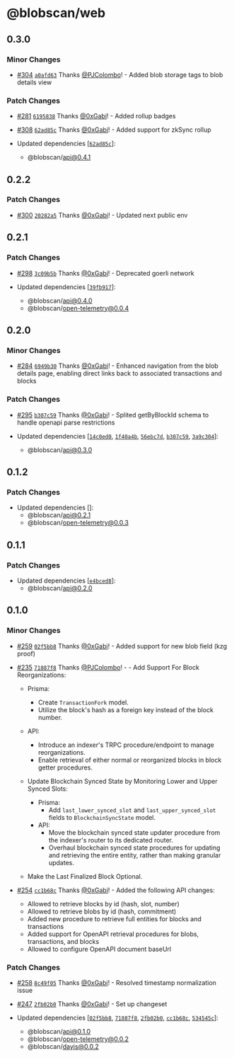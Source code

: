 # @blobscan/web

## 0.3.0

### Minor Changes

- [#304](https://github.com/Blobscan/blobscan/pull/304) [`a0afd63`](https://github.com/Blobscan/blobscan/commit/a0afd638d13cd273739c7e40029db8de31794756) Thanks [@PJColombo](https://github.com/PJColombo)! - Added blob storage tags to blob details view

### Patch Changes

- [#281](https://github.com/Blobscan/blobscan/pull/281) [`6195838`](https://github.com/Blobscan/blobscan/commit/61958389e1c0fba277800c7e10d0c5e17c9c417d) Thanks [@0xGabi](https://github.com/0xGabi)! - Added rollup badges

- [#308](https://github.com/Blobscan/blobscan/pull/308) [`62ad85c`](https://github.com/Blobscan/blobscan/commit/62ad85c74214e807d9d58a310801dee96befd93c) Thanks [@0xGabi](https://github.com/0xGabi)! - Added support for zkSync rollup

- Updated dependencies [[`62ad85c`](https://github.com/Blobscan/blobscan/commit/62ad85c74214e807d9d58a310801dee96befd93c)]:
  - @blobscan/api@0.4.1

## 0.2.2

### Patch Changes

- [#300](https://github.com/Blobscan/blobscan/pull/300) [`20282a5`](https://github.com/Blobscan/blobscan/commit/20282a53da94adbef9ce184698a112dff847e92c) Thanks [@0xGabi](https://github.com/0xGabi)! - Updated next public env

## 0.2.1

### Patch Changes

- [#298](https://github.com/Blobscan/blobscan/pull/298) [`3c09b5b`](https://github.com/Blobscan/blobscan/commit/3c09b5bf8ea854f30a6675b022a87b1a04960bf6) Thanks [@0xGabi](https://github.com/0xGabi)! - Deprecated goerli network

- Updated dependencies [[`39fb917`](https://github.com/Blobscan/blobscan/commit/39fb917444f2751ddbd1f571fdcd6f66919c078d)]:
  - @blobscan/api@0.4.0
  - @blobscan/open-telemetry@0.0.4

## 0.2.0

### Minor Changes

- [#284](https://github.com/Blobscan/blobscan/pull/284) [`6949b30`](https://github.com/Blobscan/blobscan/commit/6949b3060c42616dd098484ca0d9d67c140cf2a2) Thanks [@0xGabi](https://github.com/0xGabi)! - Enhanced navigation from the blob details page, enabling direct links back to associated transactions and blocks

### Patch Changes

- [#295](https://github.com/Blobscan/blobscan/pull/295) [`b307c59`](https://github.com/Blobscan/blobscan/commit/b307c59cace1858634b0bf54099338429c69ce63) Thanks [@0xGabi](https://github.com/0xGabi)! - Splited getByBlockId schema to handle openapi parse restrictions

- Updated dependencies [[`14c0ed0`](https://github.com/Blobscan/blobscan/commit/14c0ed06ad543239138fc5c14f753a1cf2175032), [`1f40a4b`](https://github.com/Blobscan/blobscan/commit/1f40a4b7dbe73a947c3325588069bbbd50b334da), [`56ebc7d`](https://github.com/Blobscan/blobscan/commit/56ebc7d0fa44ef5abdea4df4ab31fe697bcfde21), [`b307c59`](https://github.com/Blobscan/blobscan/commit/b307c59cace1858634b0bf54099338429c69ce63), [`3a9c304`](https://github.com/Blobscan/blobscan/commit/3a9c3045b35dd3efef29caa75b87cbf5549f7ee2)]:
  - @blobscan/api@0.3.0

## 0.1.2

### Patch Changes

- Updated dependencies []:
  - @blobscan/api@0.2.1
  - @blobscan/open-telemetry@0.0.3

## 0.1.1

### Patch Changes

- Updated dependencies [[`e4bced8`](https://github.com/Blobscan/blobscan/commit/e4bced8334239c71f59f04c0a487e2a71bca7369)]:
  - @blobscan/api@0.2.0

## 0.1.0

### Minor Changes

- [#259](https://github.com/Blobscan/blobscan/pull/259) [`02f5bb8`](https://github.com/Blobscan/blobscan/commit/02f5bb867ed991438950bce83fd0a41c56580679) Thanks [@0xGabi](https://github.com/0xGabi)! - Added support for new blob field (kzg proof)

- [#235](https://github.com/Blobscan/blobscan/pull/235) [`71887f8`](https://github.com/Blobscan/blobscan/commit/71887f8dc09b45b0cb0748c0d6e8ddce2662f34d) Thanks [@PJColombo](https://github.com/PJColombo)! - - Add Support For Block Reorganizations:

  - Prisma:
    - Create `TransactionFork` model.
    - Utilize the block's hash as a foreign key instead of the block number.
  - API:

    - Introduce an indexer's TRPC procedure/endpoint to manage reorganizations.
    - Enable retrieval of either normal or reorganized blocks in block getter procedures.

  - Update Blockchain Synced State by Monitoring Lower and Upper Synced Slots:

    - Prisma:
      - Add `last_lower_synced_slot` and `last_upper_synced_slot` fields to `BlockchainSyncState` model.
    - API:
      - Move the blockchain synced state updater procedure from the indexer's router to its dedicated router.
      - Overhaul blockchain synced state procedures for updating and retrieving the entire entity, rather than making granular updates.

  - Make the Last Finalized Block Optional.

- [#254](https://github.com/Blobscan/blobscan/pull/254) [`cc1b68c`](https://github.com/Blobscan/blobscan/commit/cc1b68c190a6ccd000b823e52253bebe3af8e243) Thanks [@0xGabi](https://github.com/0xGabi)! - Added the following API changes:

  - Allowed to retrieve blocks by id (hash, slot, number)
  - Allowed to retrieve blobs by id (hash, commitment)
  - Added new procedure to retrieve full entities for blocks and transactions
  - Added support for OpenAPI retrieval procedures for blobs, transactions, and blocks
  - Allowed to configure OpenAPI document baseUrl

### Patch Changes

- [#258](https://github.com/Blobscan/blobscan/pull/258) [`8c49f05`](https://github.com/Blobscan/blobscan/commit/8c49f059ab3c22e61fcd464e00bba659e1354b41) Thanks [@0xGabi](https://github.com/0xGabi)! - Resolved timestamp normalization issue

- [#247](https://github.com/Blobscan/blobscan/pull/247) [`2fb02b0`](https://github.com/Blobscan/blobscan/commit/2fb02b0268e1fcafc10abefb079d822845392d73) Thanks [@0xGabi](https://github.com/0xGabi)! - Set up changeset

- Updated dependencies [[`02f5bb8`](https://github.com/Blobscan/blobscan/commit/02f5bb867ed991438950bce83fd0a41c56580679), [`71887f8`](https://github.com/Blobscan/blobscan/commit/71887f8dc09b45b0cb0748c0d6e8ddce2662f34d), [`2fb02b0`](https://github.com/Blobscan/blobscan/commit/2fb02b0268e1fcafc10abefb079d822845392d73), [`cc1b68c`](https://github.com/Blobscan/blobscan/commit/cc1b68c190a6ccd000b823e52253bebe3af8e243), [`534545c`](https://github.com/Blobscan/blobscan/commit/534545c321e716d24f2d73d89660271610189a8a)]:
  - @blobscan/api@0.1.0
  - @blobscan/open-telemetry@0.0.2
  - @blobscan/dayjs@0.0.2
